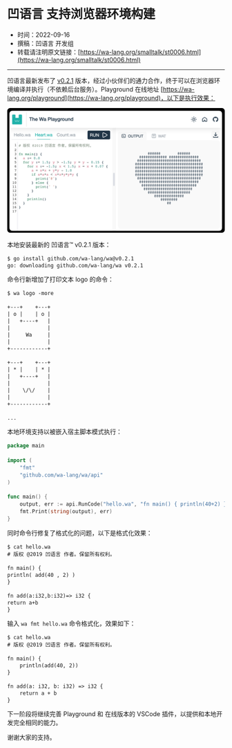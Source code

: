 # 凹语言 支持浏览器环境构建

- 时间：2022-09-16
- 撰稿：凹语言 开发组
- 转载请注明原文链接：[https://wa-lang.org/smalltalk/st0006.html](https://wa-lang.org/smalltalk/st0006.html)

---

凹语言最新发布了 [v0.2.1](https://github.com/wa-lang/wa/releases/tag/v0.2.1) 版本，经过小伙伴们的通力合作，终于可以在浏览器环境编译并执行（不依赖后台服务）。Playground 在线地址 [https://wa-lang.org/playground](https://wa-lang.org/playground)，以下是执行效果：

![](/st0006.png)

本地安装最新的 凹语言™ v0.2.1 版本：

```
$ go install github.com/wa-lang/wa@v0.2.1
go: downloading github.com/wa-lang/wa v0.2.1
```

命令行新增加了打印文本 logo 的命令：

```
$ wa logo -more

+---+    +---+
| o |    | o |
|   +----+   |
|            |
|     Wa     |
|            |
+------------+

+---+    +---+
| * |    | * |
|   +----+   |
|            |
|    \/\/    |
|            |
+------------+

...
```

本地环境支持以被嵌入宿主脚本模式执行：

```go
package main

import (
	"fmt"
	"github.com/wa-lang/wa/api"
)

func main() {
	output, err := api.RunCode("hello.wa", "fn main() { println(40+2) }")
	fmt.Print(string(output), err)
}
```

同时命令行修复了格式化的问题，以下是格式化效果：

```wa
$ cat hello.wa
# 版权 @2019 凹语言 作者。保留所有权利。

fn main() {
println( add(40 , 2) )
}

fn add(a:i32,b:i32)=> i32 {
return a+b
}
```

输入 `wa fmt hello.wa` 命令格式化，效果如下：

```wa
$ cat hello.wa
# 版权 @2019 凹语言 作者。保留所有权利。

fn main() {
	println(add(40, 2))
}

fn add(a: i32, b: i32) => i32 {
	return a + b
}
```

下一阶段将继续完善 Playground 和 在线版本的 VSCode 插件，以提供和本地开发完全相同的能力。

谢谢大家的支持。
